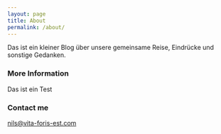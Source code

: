 ```yaml
---
layout: page
title: About
permalink: /about/
---
```

Das ist ein kleiner Blog über unsere gemeinsame Reise, Eindrücke und sonstige Gedanken.

### More Information

Das ist ein Test
### Contact me

[nils@vita-foris-est.com](mailto:nils@vita-foris-est.com)
